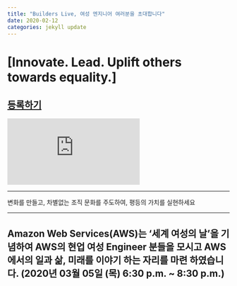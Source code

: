 ```yaml
---
title: "Builders Live, 여성 엔지니어 여러분을 초대합니다"
date: 2020-02-12 
categories: jekyll update
---
```

[Innovate. Lead. Uplift others towards equality.]
=============

## **[등록하기](https://lnkd.in/fJ-82Wi)**

![women's day poster.pdf](https://github.com/Hyejeongshin/hyejeongshin.github.io/files/4212348/women.s.day.poster.pdf)

---------------------------------------
변화를 만들고,
차별없는 조직 문화를 주도하여,
평등의 가치를 실현하세요

---------------------------------------
Amazon Web Services(AWS)는 ‘세계 여성의 날’을 기념하여 AWS의 현업 여성 Engineer 분들을 모시고 AWS에서의 일과 삶, 미래를 이야기 하는 자리를 마련 하였습니다. (2020년 03월 05일 (목) 6:30 p.m. ~ 8:30 p.m.)
-----------------------------------------

